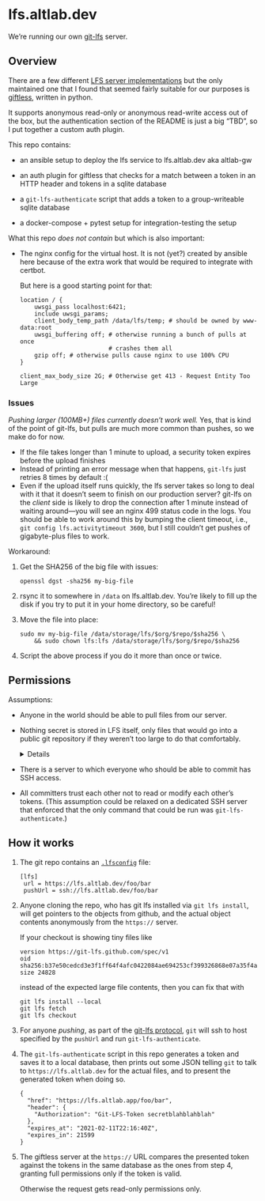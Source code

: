 # lfs.altlab.dev

We’re running our own [git-lfs] server.

## Overview

There are a few different [LFS server implementations] but the only
maintained one that I found that seemed fairly suitable for our
purposes is [giftless], written in python.

[git-lfs]: https://www.google.com/search?client=safari&rls=en&q=git+lfs&ie=UTF-8&oe=UTF-8
[LFS server implementations]: https://github.com/git-lfs/git-lfs/wiki/Implementations
[giftless]: https://github.com/datopian/giftless

It supports anonymous read-only or anonymous read-write access out of the
box, but the authentication section of the README is just a big “TBD”, so I
put together a custom auth plugin.

This repo contains:

  - an ansible setup to deploy the lfs service to lfs.altlab.dev aka
    altlab-gw

  - an auth plugin for giftless that checks for a match between a token in
    an HTTP header and tokens in a sqlite database

  - a `git-lfs-authenticate` script that adds a token to a group-writeable
    sqlite database

  - a docker-compose + pytest setup for integration-testing the setup

What this repo *does not contain* but which is also important:

  - The nginx config for the virtual host. It is not (yet?) created by
    ansible here because of the extra work that would be required to
    integrate with certbot.

    But here is a good starting point for that:

        location / {
            uwsgi_pass localhost:6421;
            include uwsgi_params;
            client_body_temp_path /data/lfs/temp; # should be owned by www-data:root
            uwsgi_buffering off; # otherwise running a bunch of pulls at once
                                 # crashes them all
            gzip off; # otherwise pulls cause nginx to use 100% CPU
        }

        client_max_body_size 2G; # Otherwise get 413 - Request Entity Too Large

### Issues

*Pushing larger (100MB+) files currently doesn’t work well.* Yes, that is
kind of the point of git-lfs, but pulls are much more common than pushes,
so we make do for now.

  - If the file takes longer than 1 minute to upload, a security token
    expires before the upload finishes
  - Instead of printing an error message when that happens, `git-lfs` just
    retries 8 times by default :(
  - Even if the upload itself runs quickly, the lfs server takes so long to
    deal with it that it doesn’t seem to finish on our production server?
    git-lfs on the *client* side is likely to drop the connection after 1
    minute instead of waiting around—you will see an nginx 499 status code
    in the logs. You should be able to work around this by bumping the
    client timeout, i.e., `git config lfs.activitytimeout 3600`, but I
    still couldn’t get pushes of gigabyte-plus files to work.

Workaround:

 1. Get the SHA256 of the big file with issues:

        openssl dgst -sha256 my-big-file

 2. rsync it to somewhere in `/data` on lfs.altlab.dev. You’re likely to
    fill up the disk if you try to put it in your home directory, so be
    careful!

 3. Move the file into place:

        sudo mv my-big-file /data/storage/lfs/$org/$repo/$sha256 \
            && sudo chown lfs:lfs /data/storage/lfs/$org/$repo/$sha256

 4. Script the above process if you do it more than once or twice.

## Permissions

Assumptions:

  - Anyone in the world should be able to pull files from our server.

  - Nothing secret is stored in LFS itself, only files that would go into a
    public git repository if they weren’t too large to do that comfortably.

    <details>
    Since you get stuff from LFS by asking for it by SHA, in theory you may
    be able to store private objects for private repos in there—in order to
    read anything useful from LFS, you’d first need to have access to the
    private repo to get the object hash—but in the current configuration I
    am 90% sure that there is an API endpoint to enumerate all the objects
    in the LFS repo without knowing their hashes <i>a priori</i>.
    </details>

  - There is a server to which everyone who should be able to commit has
    SSH access.

  - All committers trust each other not to read or modify each other’s
    tokens. (This assumption could be relaxed on a dedicated SSH server
    that enforced that the only command that could be run was
    `git-lfs-authenticate`.)

## How it works

 1. The git repo contains an [`.lfsconfig`] file:

        [lfs]
         url = https://lfs.altlab.dev/foo/bar
         pushUrl = ssh://lfs.altlab.dev/foo/bar

 2. Anyone cloning the repo, who has git lfs installed via `git lfs
    install`, will get pointers to the objects from github, and the actual
    object contents anonymously from the `https://` server.

    If your checkout is showing tiny files like

        version https://git-lfs.github.com/spec/v1
        oid sha256:b37e50cedcd3e3f1ff64f4afc0422084ae694253cf399326868e07a35f4a45fb
        size 24828

    instead of the expected large file contents, then you can fix that with

        git lfs install --local
        git lfs fetch
        git lfs checkout

 3. For anyone *pushing*, as part of the [git-lfs protocol][protocol],
    `git` will ssh to host specified by the `pushUrl` and run
    `git-lfs-authenticate`.

 4. The `git-lfs-authenticate` script in this repo generates a token and
    saves it to a local database, then prints out some JSON telling `git`
    to talk to `https://lfs.altlab.dev` for the actual files, and to
    present the generated token when doing so.

        {
          "href": "https://lfs.altlab.app/foo/bar",
          "header": {
            "Authorization": "Git-LFS-Token secretblahblahblah"
          },
          "expires_at": "2021-02-11T22:16:40Z",
          "expires_in": 21599
        }

 5. The giftless server at the `https://` URL compares the presented token
    against the tokens in the same database as the ones from step 4,
    granting full permissions only if the token is valid.

    Otherwise the request gets read-only permissions only.

[`.lfsconfig`]: https://docs.github.com/en/enterprise-server@3.0/admin/user-management/configuring-git-large-file-storage-for-your-enterprise#configuring-git-large-file-storage-to-use-a-third-party-server
[protocol]: https://github.com/git-lfs/git-lfs/blob/main/docs/api/server-discovery.md
